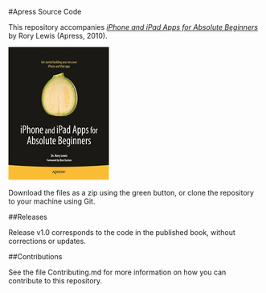 #Apress Source Code

This repository accompanies [*iPhone and iPad Apps for Absolute Beginners*](http://www.apress.com/9781430227007) by Rory Lewis (Apress, 2010).

![Cover image](9781430227007.jpg)

Download the files as a zip using the green button, or clone the repository to your machine using Git.

##Releases

Release v1.0 corresponds to the code in the published book, without corrections or updates.

##Contributions

See the file Contributing.md for more information on how you can contribute to this repository.
